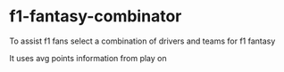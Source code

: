# f1-fantasy-combinator
To assist f1 fans select a combination of drivers and teams for f1 fantasy

It uses avg points information from play on
